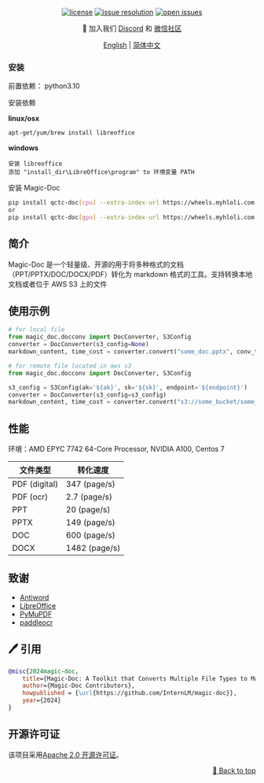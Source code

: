 <div id="top"></div>
<div align="center">

[![license](https://img.shields.io/github/license/InternLM/magic-doc.svg)](https://github.com/InternLM/magic-doc/tree/main/LICENSE)
[![issue resolution](https://img.shields.io/github/issues-closed-raw/InternLM/magic-doc)](https://github.com/InternLM/magic-doc/issues)
[![open issues](https://img.shields.io/github/issues-raw/InternLM/magic-doc)](https://github.com/InternLM/magic-doc/issues)

<p align="center">
    👋 加入我们 <a href="https://discord.gg/xa29JuW87d" target="_blank">Discord</a> 和 <a href="https://github.com/InternLM/InternLM/assets/25839884/a6aad896-7232-4220-ac84-9e070c2633ce" target="_blank">微信社区</a>
</p>

[English](README.md) | [简体中文](README_zh-CN.md)

</div>

<div align="center">

</div>


### 安装
前置依赖： python3.10

安装依赖

**linux/osx** 

```bash
apt-get/yum/brew install libreoffice
```

**windows**
```text
安装 libreoffice 
添加 "install_dir\LibreOffice\program" to 环境变量 PATH
```


安装 Magic-Doc


```bash
pip install qctc-doc[cpu] --extra-index-url https://wheels.myhloli.com # cpu version
or
pip install qctc-doc[gpu] --extra-index-url https://wheels.myhloli.com # gpu version
```


## 简介

Magic-Doc 是一个轻量级、开源的用于将多种格式的文档（PPT/PPTX/DOC/DOCX/PDF）转化为 markdown 格式的工具。支持转换本地文档或者位于 AWS S3 上的文件


## 使用示例

```python
# for local file
from magic_doc.docconv import DocConverter, S3Config
converter = DocConverter(s3_config=None)
markdown_content, time_cost = converter.convert("some_doc.pptx", conv_timeout=300)
```

```python
# for remote file located in aws s3
from magic_doc.docconv import DocConverter, S3Config

s3_config = S3Config(ak='${ak}', sk='${sk}', endpoint='${endpoint}')
converter = DocConverter(s3_config=s3_config)
markdown_content, time_cost = converter.convert("s3://some_bucket/some_doc.pptx", conv_timeout=300)
```


## 性能
环境：AMD EPYC 7742 64-Core Processor, NVIDIA A100, Centos 7

| 文件类型        | 转化速度| 
| ------------------ | -------- | 
| PDF (digital)      | 347 (page/s)   | 
| PDF (ocr)          | 2.7 (page/s)   | 
| PPT                | 20 (page/s)    | 
| PPTX               | 149 (page/s)   | 
| DOC                | 600 (page/s)   | 
| DOCX               | 1482 (page/s)  | 


## 致谢

- [Antiword](https://github.com/rsdoiel/antiword)
- [LibreOffice](https://www.libreoffice.org/)
- [PyMuPDF](https://pymupdf.readthedocs.io/en/latest/)
- [paddleocr](https://github.com/PaddlePaddle/PaddleOCR)


## 🖊️ 引用

```bibtex
@misc{2024magic-doc,
    title={Magic-Doc: A Toolkit that Converts Multiple File Types to Markdown},
    author={Magic-Doc Contributors},
    howpublished = {\url{https://github.com/InternLM/magic-doc}},
    year={2024}
}
```


## 开源许可证

该项目采用[Apache 2.0 开源许可证](LICENSE)。

<p align="right"><a href="#top">🔼 Back to top</a></p>
